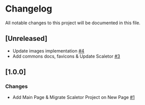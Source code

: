 # Changelog
All notable changes to this project will be documented in this file.

## [Unreleased]
- Update images implementation [#4](https://github.com/fdrandolfi/composition-tools-frontend/pull/4)
- Add commons docs, favicons & Update Scaletor [#3](https://github.com/fdrandolfi/composition-tools-frontend/pull/3)

## [1.0.0]
### Changes
- Add Main Page & Migrate Scaletor Project on New Page [#1](https://github.com/fdrandolfi/composition-tools-frontend/pull/1)
